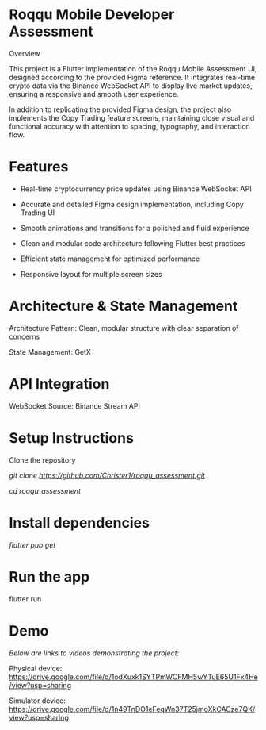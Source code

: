 # Roqqu Mobile Developer Assessment
Overview

This project is a Flutter implementation of the Roqqu Mobile Assessment UI, designed according to the provided Figma reference. It integrates real-time crypto data via the Binance WebSocket API to display live market updates, ensuring a responsive and smooth user experience.

In addition to replicating the provided Figma design, the project also implements the Copy Trading feature screens, maintaining close visual and functional accuracy with attention to spacing, typography, and interaction flow.

# Features

- Real-time cryptocurrency price updates using Binance WebSocket API

- Accurate and detailed Figma design implementation, including Copy Trading UI

- Smooth animations and transitions for a polished and fluid experience

- Clean and modular code architecture following Flutter best practices

- Efficient state management for optimized performance

- Responsive layout for multiple screen sizes

# Architecture & State Management

Architecture Pattern: Clean, modular structure with clear separation of concerns

State Management: GetX

# API Integration

 WebSocket Source: Binance Stream API


# Setup Instructions

Clone the repository

*git clone https://github.com/Christer1/roqqu_assessment.git*


*cd roqqu_assessment*


# Install dependencies

*flutter pub get*


# Run the app

flutter run

# Demo

*Below are links to videos demonstrating the project:*

Physical device:   https://drive.google.com/file/d/1odXuxk1SYTPmWCFMH5wYTuE65U1Fx4He/view?usp=sharing

Simulator device:  https://drive.google.com/file/d/1n49TnDO1eFeqWn37T25jmoXkCACze7QK/view?usp=sharing




